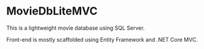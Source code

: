 # MovieDbLiteMVC
This is a lightweight movie database using SQL Server.  

Front-end is mostly scaffolded using Entity Framework and .NET Core MVC.  
